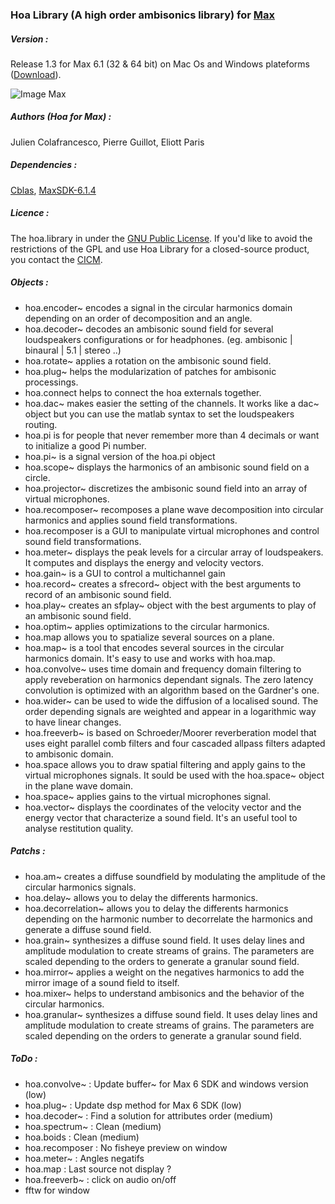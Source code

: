### Hoa Library (A high order ambisonics library) for <a title="Max" href="http://cycling74.com/products/max/" target="_blank">Max </a>


##### Version :

Release 1.3 for Max 6.1 (32 & 64 bit) on Mac Os and Windows plateforms (<a title="Download" href="http://www.mshparisnord.fr/hoalibrary/en/downloads/" target="_blank">Download</a>).

![Image Max](https://raw.github.com/CICM/HoaLibrary/master/Ressources/PhotoMax.png "Max Patch")

##### Authors (Hoa for Max) :

Julien Colafrancesco, Pierre Guillot, Eliott Paris

##### Dependencies : 

<a title="Cblas" href="http://www.netlib.org/clapack/cblas/" target="_blank">Cblas</a>, <a title="MaxSDK-6.1.4" href="http://cycling74.com/downloads/sdk/" target="_blank">MaxSDK-6.1.4</a>

##### Licence : 

The hoa.library in under the <a title="GNU" href="http://www.gnu.org/copyleft/gpl.html" target="_blank">GNU Public License</a>. If you'd like to avoid the restrictions of the GPL and use Hoa Library for a closed-source product, you contact the <a title="CICM" href="http://cicm.mshparisnord.org/" target="_blank">CICM</a>.

##### Objects :

- hoa.encoder~ encodes a signal in the circular harmonics domain depending on an order of decomposition and an angle.
- hoa.decoder~ decodes an ambisonic sound field for several loudspeakers configurations or for headphones. (eg. ambisonic | binaural | 5.1 | stereo ..)
- hoa.rotate~ applies a rotation on the ambisonic sound field.
- hoa.plug~ helps the modularization of patches for ambisonic processings.
- hoa.connect helps to connect the hoa externals together.
- hoa.dac~ makes easier the setting of the channels. It works like a dac~ object but you can use the matlab syntax to set the loudspeakers routing.
- hoa.pi is for people that never remember more than 4 decimals or want to initialize a good Pi number. 
- hoa.pi~ is a signal version of the hoa.pi object
- hoa.scope~ displays the harmonics of an ambisonic sound field on a circle.
- hoa.projector~ discretizes the ambisonic sound field into an array of virtual microphones.
- hoa.recomposer~ recomposes a plane wave decomposition into circular harmonics and applies sound field transformations.
- hoa.recomposer is a GUI to manipulate virtual microphones and control sound field transformations.
- hoa.meter~ displays the peak levels for a circular array of loudspeakers. It computes and displays the energy and velocity vectors.
- hoa.gain~ is a GUI to control a multichannel gain
- hoa.record~ creates a sfrecord~ object with the best arguments to record of an ambisonic sound field.
- hoa.play~ creates an sfplay~ object with the best arguments to play of an ambisonic sound field.
- hoa.optim~ applies optimizations to the circular harmonics.
- hoa.map allows you to spatialize several sources on a plane.
- hoa.map~ is a tool that encodes several sources in the circular harmonics domain. It's easy to use and works with hoa.map.
- hoa.convolve~ uses time domain and frequency domain filtering to apply reveberation on harmonics dependant signals. The zero latency convolution is optimized with an algorithm based on the Gardner's one.
- hoa.wider~ can be used to wide the diffusion of a localised sound. The order depending signals are weighted and appear in a logarithmic way to have linear changes.
- hoa.freeverb~ is based on Schroeder/Moorer reverberation model that uses eight parallel comb filters and four cascaded allpass filters adapted to ambisonic domain.
- hoa.space allows you to draw spatial filtering and apply gains to the virtual microphones signals. It sould be used with the hoa.space~ object in the plane wave domain.
- hoa.space~ applies gains to the virtual microphones signal.
- hoa.vector~ displays the coordinates of the velocity vector and the energy vector that characterize a sound field. It's an useful tool to analyse restitution quality.

##### Patchs :

- hoa.am~ creates a diffuse soundfield by modulating the amplitude of the circular harmonics signals.
- hoa.delay~ allows you to delay the differents harmonics.
- hoa.decorrelation~ allows you to delay the differents harmonics depending on the harmonic number to decorrelate the harmonics and generate a diffuse sound field.
- hoa.grain~ synthesizes a diffuse sound field. It uses delay lines and amplitude modulation to create streams of grains. The parameters are scaled depending to the orders to generate a granular sound field.
- hoa.mirror~ applies a weight on the negatives harmonics to add the mirror image of a sound field to itself. 
- hoa.mixer~ helps to understand ambisonics and the behavior of the circular harmonics.
- hoa.granular~ synthesizes a diffuse sound field. It uses delay lines and amplitude modulation to create streams of grains. The parameters are scaled depending on the orders to generate a granular sound field.


##### ToDo :

- hoa.convolve~ : Update buffer~ for Max 6 SDK and windows version (low)
- hoa.plug~ : Update dsp method for Max 6 SDK (low)
- hoa.decoder~ : Find a solution for attributes order (medium)
- hoa.spectrum~ : Clean (medium)
- hoa.boids : Clean (medium)
- hoa.recomposer : No fisheye preview on window
- hoa.meter~ : Angles negatifs
- hoa.map : Last source not display ?
- hoa.freeverb~ : click on audio on/off
- fftw for window